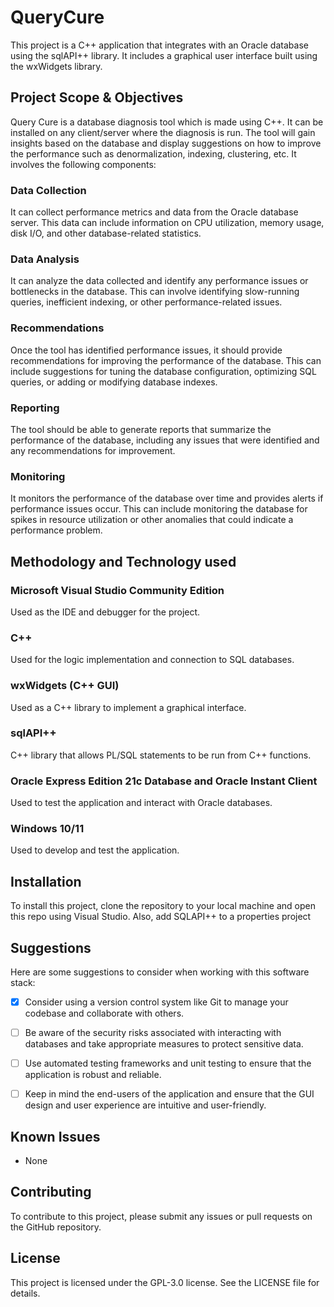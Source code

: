 # QueryCure
This project is a C++ application that integrates with an Oracle database using the sqlAPI++ library. It includes a graphical user interface built using the wxWidgets library.

## Project Scope & Objectives  

Query Cure is a database diagnosis tool which is made using C++. It can be installed on any client/server where the diagnosis is run. The tool will gain insights based on the database and display suggestions on how to improve the performance such as denormalization, indexing, clustering, etc. It involves the following components: 

### Data Collection 

It can collect performance metrics and data from the Oracle database server. This data can include information on CPU utilization, memory usage, disk I/O, and other database-related statistics. 

### Data Analysis 

It can analyze the data collected and identify any performance issues or bottlenecks in the database. This can involve identifying slow-running queries, inefficient indexing, or other performance-related issues. 

### Recommendations 

Once the tool has identified performance issues, it should provide recommendations for improving the performance of the database. This can include suggestions for tuning the database configuration, optimizing SQL queries, or adding or modifying database indexes. 

### Reporting 

The tool should be able to generate reports that summarize the performance of the database, including any issues that were identified and any recommendations for improvement. 

### Monitoring 

It monitors the performance of the database over time and provides alerts if performance issues occur. This can include monitoring the database for spikes in resource utilization or other anomalies that could indicate a performance problem. 

## Methodology and Technology used  
 
### Microsoft Visual Studio Community Edition
Used as the IDE and debugger for the project.

### C++ 
Used for the logic implementation and connection to SQL databases. 

### wxWidgets (C++ GUI) 
Used as a C++ library to implement a graphical interface.

### sqlAPI++ 
C++ library that allows PL/SQL statements to be run from C++ functions. 

### Oracle Express Edition 21c Database and Oracle Instant Client
Used to test the application and interact with Oracle databases.

### Windows 10/11 
Used to develop and test the application. 

## Installation 
To install this project, clone the repository to your local machine and open this repo using Visual Studio.
Also, add SQLAPI++ to a properties project

## Suggestions
Here are some suggestions to consider when working with this software stack:
- [X] Consider using a version control system like Git to manage your codebase and collaborate with others.
- [ ] Be aware of the security risks associated with interacting with databases and take appropriate measures to protect sensitive data.
- [ ] Use automated testing frameworks and unit testing to ensure that the application is robust and reliable.
- [ ] Keep in mind the end-users of the application and ensure that the GUI design and user experience are intuitive and user-friendly.


## Known Issues
- None

## Contributing
To contribute to this project, please submit any issues or pull requests on the GitHub repository.

## License
This project is licensed under the GPL-3.0 license. See the LICENSE file for details.
